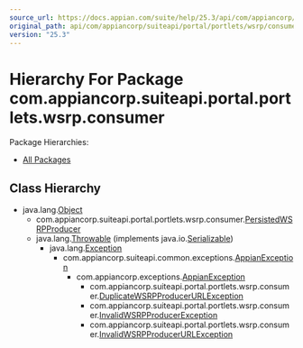 ```yaml
---
source_url: https://docs.appian.com/suite/help/25.3/api/com/appiancorp/suiteapi/portal/portlets/wsrp/consumer/package-tree.html
original_path: api/com/appiancorp/suiteapi/portal/portlets/wsrp/consumer/package-tree.html
version: "25.3"
---
```


# Hierarchy For Package com.appiancorp.suiteapi.portal.portlets.wsrp.consumer

Package Hierarchies:

-   [All Packages](../../../../../../../overview-tree.html)

## Class Hierarchy

-   java.lang.[Object](https://docs.oracle.com/en/java/javase/17/docs/api/java.base/java/lang/Object.html "class or interface in java.lang")
    -   com.appiancorp.suiteapi.portal.portlets.wsrp.consumer.[PersistedWSRPProducer](PersistedWSRPProducer.html "class in com.appiancorp.suiteapi.portal.portlets.wsrp.consumer")
    -   java.lang.[Throwable](https://docs.oracle.com/en/java/javase/17/docs/api/java.base/java/lang/Throwable.html "class or interface in java.lang") (implements java.io.[Serializable](https://docs.oracle.com/en/java/javase/17/docs/api/java.base/java/io/Serializable.html "class or interface in java.io"))
        -   java.lang.[Exception](https://docs.oracle.com/en/java/javase/17/docs/api/java.base/java/lang/Exception.html "class or interface in java.lang")
            -   com.appiancorp.suiteapi.common.exceptions.[AppianException](../../../../common/exceptions/AppianException.html "class in com.appiancorp.suiteapi.common.exceptions")
                -   com.appiancorp.exceptions.[AppianException](../../../../../exceptions/AppianException.html "class in com.appiancorp.exceptions")
                    -   com.appiancorp.suiteapi.portal.portlets.wsrp.consumer.[DuplicateWSRPProducerURLException](DuplicateWSRPProducerURLException.html "class in com.appiancorp.suiteapi.portal.portlets.wsrp.consumer")
                    -   com.appiancorp.suiteapi.portal.portlets.wsrp.consumer.[InvalidWSRPProducerException](InvalidWSRPProducerException.html "class in com.appiancorp.suiteapi.portal.portlets.wsrp.consumer")
                    -   com.appiancorp.suiteapi.portal.portlets.wsrp.consumer.[InvalidWSRPProducerURLException](InvalidWSRPProducerURLException.html "class in com.appiancorp.suiteapi.portal.portlets.wsrp.consumer")